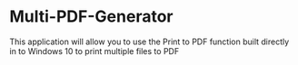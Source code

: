 # Multi-PDF-Generator

<p>This application will allow you to use the Print to PDF function built directly in to Windows 10 to print multiple files to PDF</p>
